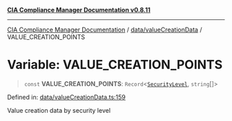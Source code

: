 [**CIA Compliance Manager Documentation v0.8.11**](../../../README.md)

***

[CIA Compliance Manager Documentation](../../../modules.md) / [data/valueCreationData](../README.md) / VALUE\_CREATION\_POINTS

# Variable: VALUE\_CREATION\_POINTS

> `const` **VALUE\_CREATION\_POINTS**: `Record`\<[`SecurityLevel`](../../../types/cia/type-aliases/SecurityLevel.md), `string`[]\>

Defined in: [data/valueCreationData.ts:159](https://github.com/Hack23/cia-compliance-manager/blob/d6eede30e4f01622fe18187e98b207e9a06a781f/src/data/valueCreationData.ts#L159)

Value creation data by security level
